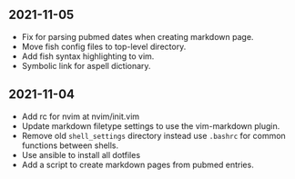 ## 2021-11-05

* Fix for parsing pubmed dates when creating markdown page. 
* Move fish config files to top-level directory. 
* Add fish syntax highlighting to vim. 
* Symbolic link for aspell dictionary.

## 2021-11-04

* Add rc for nvim at nvim/init.vim 
* Update markdown filetype settings to use the vim-markdown plugin.
* Remove old `shell_settings` directory instead use `.bashrc` for common functions 
  between shells.
* Use ansible to install all dotfiles
* Add a script to create markdown pages from pubmed entries.
